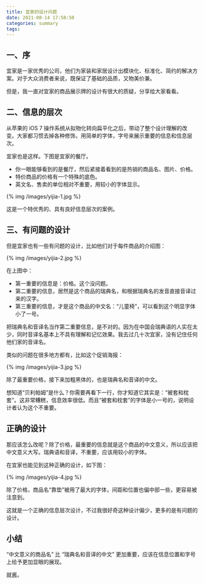 ```yaml
---
title: 宜家的设计问题
date: 2021-08-14 17:58:50
categories: summary
tags:
---
```


## 一、序

宜家是一家优秀的公司，他们为家装和家居设计出模块化、标准化、简约的解决方案。对于大众消费者来说，既保证了基础的品质，又物美价兼。

但是，我一直对宜家的商品展示牌的设计有很大的质疑，分享给大家看看。

## 二、信息的层次

从苹果的 iOS 7 操作系统从拟物化转向扁平化之后，带动了整个设计理解的改变。大家都习惯去掉各种修饰，用简单的字体，字号来展示重要的信息和信息层次。

宜家也是这样。下图是宜家的餐厅。

 * 你一眼能够看到的是餐厅，然后紧接着看到的是热销的商品名、图片、价格。
 * 特价商品的价格有一个特殊的底色。
 * 英文名、售卖的单位相对不重要，用较小的字体显示。

{% img /images/yijia-1.jpg %}

这是一个特优秀的、具有良好信息层次的案例。

## 三、有问题的设计

但是宜家也有一些有问题的设计，比如他们对于每件商品的介绍图：

{% img /images/yijia-2.jpg %}

在上图中：
 
 * 第一重要的信息是：价格。这个没问题。
 * 第二重要的信息，居然是这个商品的瑞典名，和根据瑞典名的发音直接音译过来的汉字。
 * 第三重要的信息，才是这个商品的中文名：“儿童椅”，可以看到这个明显字体小了一号。

把瑞典名和音译名当作第二重要信息，是不对的。因为在中国会瑞典语的人实在太少，同时音译名基本上不具有理解和记忆效果。我去过几十次宜家，没有记住任何他们家的音译名。

类似的问题在很多地方都有，比如这个促销海报：

{% img /images/yijia-3.jpg %}

除了最重要价格，接下来加粗黑体的，也是瑞典名和音译的中文。

想知道“贝利帕姆”是什么？你需要再看下一行，你才知道它其实是：“被套和枕套”。这非常糟糕，信息效率很低。而且“被套和枕套”的字体是小一号的，说明设计者认为这个不重要。

## 正确的设计

那应该怎么改呢？除了价格，最重要的信息就是这个商品的中文意义，所以应该把中文意义大写。瑞典语和音译，不重要，应该用较小的字体。

在宜家也能见到这种正确的设计，如下图：

{% img /images/yijia-4.jpg %}

除了价格，商品名“靠垫”被用了最大的字体，间距和位置也偏中部一些，更容易被注意到。

这就是一个正确的信息层次设计，不过我很好奇这种设计偏少，更多的是有问题的设计。

## 小结

“中文意义的商品名” 比 “瑞典名和音译的中文” 更加重要，应该在信息位置和字号上给予更加显眼的展现。

就酱。

